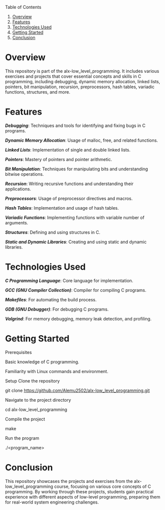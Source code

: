 Table of Contents

1. [Overview](#overview)
2. [Features](#features)
3. [Technologies Used](#technologies-used)
4. [Getting Started](#getting-started)
5. [Conclusion](#conclusion)

# Overview

This repository is part of the alx-low_level_programming. It includes various exercises and projects that cover essential concepts and skills in C programming, including debugging, dynamic memory allocation, linked lists, pointers, bit manipulation, recursion, preprocessors, hash tables, variadic functions, structures, and more.

# Features

***Debugging***: Techniques and tools for identifying and fixing bugs in C programs.

***Dynamic Memory Allocation***: Usage of malloc, free, and related functions.

***Linked Lists***: Implementation of single and double linked lists.

***Pointers***: Mastery of pointers and pointer arithmetic.

***Bit Manipulation***: Techniques for manipulating bits and understanding bitwise operations.

***Recursion***: Writing recursive functions and understanding their applications.

***Preprocessors***: Usage of preprocessor directives and macros.

***Hash Tables***: Implementation and usage of hash tables.

***Variadic Functions***: Implementing functions with variable number of arguments.

***Structures***: Defining and using structures in C.

***Static and Dynamic Libraries***: Creating and using static and dynamic libraries.

# Technologies Used

***C Programming Language***: Core language for implementation.

***GCC (GNU Compiler Collection)***: Compiler for compiling C programs.

***Makefiles***: For automating the build process.

***GDB (GNU Debugger)***: For debugging C programs.

***Valgrind***: For memory debugging, memory leak detection, and profiling.

# Getting Started

Prerequisites

Basic knowledge of C programming.

Familiarity with Linux commands and environment.

Setup
Clone the repository

git clone https://github.com/Alemu2502/alx-low_level_programming.git

Navigate to the project directory

cd alx-low_level_programming

Compile the project

make

Run the program

./<program_name>

# Conclusion

This repository showcases the projects and exercises from the alx-low_level_programming course, focusing on various core concepts of C programming. By working through these projects, students gain practical experience with different aspects of low-level programming, preparing them for real-world system engineering challenges.